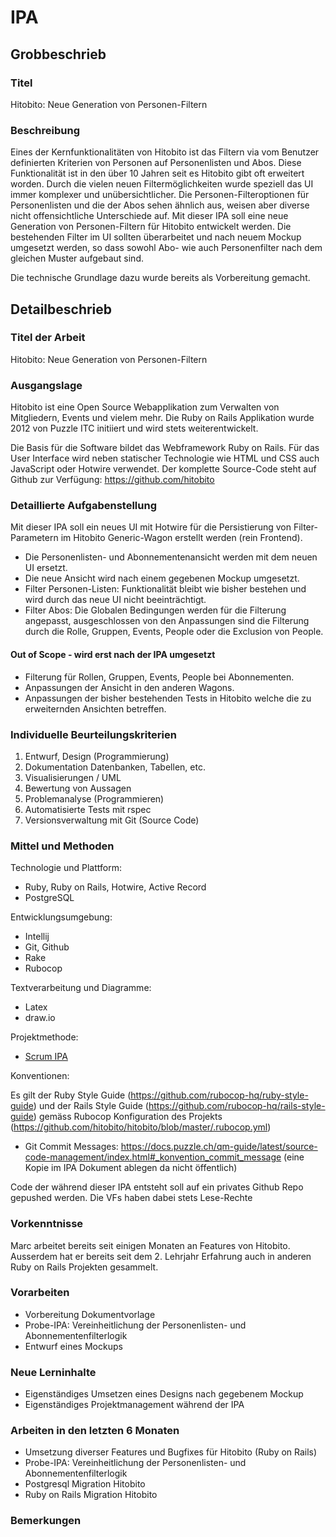 # IPA

## Grobbeschrieb

### Titel

Hitobito: Neue Generation von Personen-Filtern

### Beschreibung

Eines der Kernfunktionalitäten von Hitobito ist das Filtern via vom Benutzer definierten Kriterien von Personen auf Personenlisten und Abos. Diese Funktionalität ist in den über 10 Jahren seit es Hitobito gibt oft erweitert worden. Durch die vielen neuen Filtermöglichkeiten wurde speziell das UI immer komplexer und unübersichtlicher. Die Personen-Filteroptionen für Personenlisten und die der Abos sehen ähnlich aus, weisen aber diverse nicht offensichtliche Unterschiede auf.
Mit dieser IPA soll eine neue Generation von Personen-Filtern für Hitobito entwickelt werden. Die bestehenden Filter im UI sollten überarbeitet und nach neuem Mockup umgesetzt werden, so dass sowohl Abo- wie auch Personenfilter nach dem gleichen Muster aufgebaut sind.

Die technische Grundlage dazu wurde bereits als Vorbereitung gemacht. 

## Detailbeschrieb

### Titel der Arbeit

Hitobito: Neue Generation von Personen-Filtern

### Ausgangslage
Hitobito ist eine Open Source Webapplikation zum Verwalten von Mitgliedern, Events und vielem mehr. Die Ruby on Rails Applikation wurde 2012 von Puzzle ITC initiiert und wird stets weiterentwickelt.

Die Basis für die Software bildet das Webframework Ruby on Rails. Für das User Interface wird neben statischer Technologie wie HTML und CSS auch JavaScript oder Hotwire verwendet. Der komplette Source-Code steht auf Github zur Verfügung: https://github.com/hitobito

### Detaillierte Aufgabenstellung

Mit dieser IPA soll ein neues UI mit Hotwire für die Persistierung von Filter-Parametern im Hitobito Generic-Wagon erstellt werden (rein Frontend). 
- Die Personenlisten- und Abonnementenansicht werden mit dem neuen UI ersetzt.
- Die neue Ansicht wird nach einem gegebenen Mockup umgesetzt.
- Filter Personen-Listen: Funktionalität bleibt wie bisher bestehen und wird durch das neue UI nicht beeinträchtigt.
- Filter Abos: Die Globalen Bedingungen werden für die Filterung angepasst, ausgeschlossen von den Anpassungen sind die Filterung
durch die Rolle, Gruppen, Events, People oder die Exclusion von People.

#### Out of Scope - wird erst nach der IPA umgesetzt

- Filterung für Rollen, Gruppen, Events, People bei Abonnementen.
- Anpassungen der Ansicht in den anderen Wagons.
- Anpassungen der bisher bestehenden Tests in Hitobito welche die zu erweiternden Ansichten betreffen.

### Individuelle Beurteilungskriterien

1. Entwurf, Design (Programmierung)
2. Dokumentation Datenbanken, Tabellen, etc.
3. Visualisierungen / UML
4. Bewertung von Aussagen
5. Problemanalyse (Programmieren)
6. Automatisierte Tests mit rspec
7. Versionsverwaltung mit Git (Source Code) 

### Mittel und Methoden

Technologie und Plattform:

* Ruby, Ruby on Rails, Hotwire, Active Record
* PostgreSQL

Entwicklungsumgebung:

* Intellij 
* Git, Github
* Rake
* Rubocop

Textverarbeitung und Diagramme:

* Latex
* draw.io

Projektmethode:

* [Scrum IPA](https://github.com/puzzle-bbt/docs/blob/master/ipa/scrum-ipa.md)

Konventionen:

Es gilt der Ruby Style Guide (https://github.com/rubocop-hq/ruby-style-guide) und der Rails Style Guide (https://github.com/rubocop-hq/rails-style-guide) gemäss Rubocop Konfiguration des Projekts (https://github.com/hitobito/hitobito/blob/master/.rubocop.yml)
* Git Commit Messages: https://docs.puzzle.ch/qm-guide/latest/source-code-management/index.html#_konvention_commit_message (eine Kopie im IPA Dokument ablegen da nicht öffentlich)

Code der während dieser IPA entsteht soll auf ein privates Github Repo gepushed werden. Die VFs haben dabei stets Lese-Rechte

### Vorkenntnisse

Marc arbeitet bereits seit einigen Monaten an Features von Hitobito. Ausserdem hat er bereits seit dem 2. Lehrjahr Erfahrung auch in anderen Ruby on Rails Projekten gesammelt.

### Vorarbeiten

* Vorbereitung Dokumentvorlage
* Probe-IPA: Vereinheitlichung der Personenlisten- und Abonnementenfilterlogik
* Entwurf eines Mockups

### Neue Lerninhalte

- Eigenständiges Umsetzen eines Designs nach gegebenem Mockup
- Eigenständiges Projektmanagement während der IPA

### Arbeiten in den letzten 6 Monaten

* Umsetzung diverser Features und Bugfixes für Hitobito (Ruby on Rails)
* Probe-IPA: Vereinheitlichung der Personenlisten- und Abonnementenfilterlogik
* Postgresql Migration Hitobito
* Ruby on Rails Migration Hitobito

### Bemerkungen
